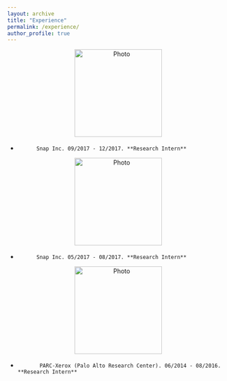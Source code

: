 ```yaml
---
layout: archive
title: "Experience"
permalink: /experience/
author_profile: true
---
```


<p align="center">
  <img src="https://hyxu2006.github.io/files/snap_img.png?raw=true" alt="Photo" style="height: 200px;"/> 
</p>

*			Snap Inc. 09/2017 - 12/2017. **Research Intern**

<p align="center">
  <img src="https://hyxu2006.github.io/files/snap_img.png?raw=true" alt="Photo" style="height: 200px;"/> 
</p>

* 			Snap Inc. 05/2017 - 08/2017. **Research Intern**

<p align="center">
  <img src="https://hyxu2006.github.io/files/parc_img.jpg?raw=true" alt="Photo" style="height: 200px;"/> 
</p>

* 			 PARC-Xerox (Palo Alto Research Center). 06/2014 - 08/2016. **Research Intern**